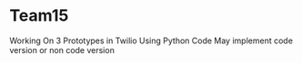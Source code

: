 # Team15

Working On 3 Prototypes in Twilio
Using Python Code
May implement code version or non code version
